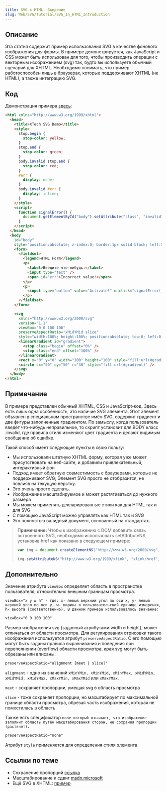 ```yaml
---
title: SVG в HTML. Введение
slug: Web/SVG/Tutorial/SVG_In_HTML_Introduction
---
```


## Описание

Эта статья содержит пример использования SVG в качестве фонового изображения для формы. В примере демонстрируется, как JavaScript и CSS может быть использован для того, чтобы производить операции с векторным изображением (svg) так, будто вы используете обычный сценарий для XHTML. Необходимо понимать, что пример работоспособен лишь в браузерах, которые поддерживают XHTML (не HTML), а также интеграцию SVG.

## Код

Демонстрация примера [здесь](/presentations/xtech2005/svg-canvas/SVGDemo.xml):

```html
<html xmlns="http://www.w3.org/1999/xhtml">
  <head>
    <title>XTech SVG Demo</title>
    <style>
      stop.begin {
        stop-color: yellow;
      }
      stop.end {
        stop-color: green;
      }
      body.invalid stop.end {
        stop-color: red;
      }
      #err {
        display: none;
      }
      body.invalid #err {
        display: inline;
      }
    </style>
    <script>
      function signalError() {
        document.getElementById("body").setAttribute("class", "invalid");
      }
    </script>
  </head>
  <body
    id="body"
    style="position:absolute; z-index:0; border:1px solid black; left:5%; top:5%; width:90%; height:90%;">
    <form>
      <fieldset>
        <legend>HTML Form</legend>
        <p>
          <label>Введите что-нибудь:</label>
          <input type="text" />
          <span id="err">Incorrect value!</span>
        </p>
        <p>
          <input type="button" value="Activate!" onclick="signalError();" />
        </p>
      </fieldset>
    </form>

    <svg
      xmlns="http://www.w3.org/2000/svg"
      version="1.1"
      viewBox="0 0 100 100"
      preserveAspectRatio="xMidYMid slice"
      style="width:100%; height:100%; position:absolute; top:0; left:0; z-index:-1;">
      <linearGradient id="gradient">
        <stop class="begin" offset="0%" />
        <stop class="end" offset="100%" />
      </linearGradient>
      <rect x="0" y="0" width="100" height="100" style="fill:url(#gradient)" />
      <circle cx="50" cy="50" r="30" style="fill:url(#gradient)" />
    </svg>
  </body>
</html>
```

## Примечание

В примере представлен обычный XHTML, CSS и JavaScript-код. Здесь есть лишь одна особенность, это наличие SVG элемента. Этот элемент объявлен в специальном пространстве имён SVG, содержит градиент и две фигуры заполненные градиентом. По замыслу, когда пользователь введёт что-нибудь неправильное, то скрипт установит для BODY класс .invalid, где правила стиля изменяют цвет градиента и делают видимым сообщение об ошибке.

Такой способ имеет следующие пункты в свою пользу:

- Мы использовали штатную XHTML форму, которая уже может присутствовать на веб-сайте, и добавили привлекательный, интерактивный фон
- Подход имеет обратную совместимость с браузерами, которые не поддерживают SVG; Элемент SVG просто не отобразится, не повлияв на текущую вёрстку.
- Это очень просто сделать.
- Изображение масштабируемое и может растягиваться до нужного размера
- Мы можем применять декларированные стили как для HTML так и для SVG
- С помощью JavaScript можно управлять как HTML так и SVG
- Это полностью валидный документ, основанный на стандартах.

> **Примечание:** Чтобы к изображению с DOM добавить связь встроенного SVG, необходимо использовать setAttributeNS, установив href как показано в следующем примере:
>
> ```js
> var img = document.createElementNS("http://www.w3.org/2000/svg", "image");
>
> img.setAttributeNS("http://www.w3.org/1999/xlink", "xlink:href", "move.png");
> ```

## Дополнительно

Значение атрибута `viewBox` определяет область в пространстве пользователя, относительно внешним границам просмотра.

`viewBox="x y w h" - где: x- левый верхний угол по оси x, y- левый верхний угол по оси y, w- ширина в пользовательской единице измерения, h- высота (соответственно). В данном примере использовалось значение:`

```html
viewBox="0 0 100 100"
```

Размер изображения svg (заданный атрибутами width и height), может отличаться от области просмотра. Для регулирования отрисовки такого изображения используется атрибут `preserveAspectRatio`. С его помощью могут быть заданы правила выравнивания и поведения при переполнении (overflow) области просмотра, края svg могут быть обрезаны или вписаны.

```html
preserveAspectRatio="alignment [meet | slice]"
```

`alignment` - одно из значений `xMinYMin, xMinYMid, xMinYMax, xMidYMin, xMidYMid, xMidYMax, xMaxYMin, xMaxYMid` или `xMaxYMax`.

`meet` - сохраняет пропорции, умещая svg в область просмотра

`slice` - тоже сохраняет пропорции, но масштабирует по максимальной границе области просмотра, обрезая часть изображения, которая не поместилась в область

Также есть спецификатор `none который означает, что изображение заполнит область путём масштабирования сторон, не сохраняя пропорции (растянет).`

```html
preserveAspectRatio="none"
```

Атрибут `style` применяется для определения стиля элемента.

## Ссылки по теме

- Сохранение пропорций [ссылка](http://xiper.net/learn/svg/svg-essentials/preserving-aspect-ratio)
- Масштабирование и сдвиг [msdn.microsoft](<https://msdn.microsoft.com/ru-ru/library/gg589508(v=vs.85).aspx>)
- Ещё SVG в XHTML: [пример](/ru/docs/SVG/Namespaces_Crash_Course/Example)

